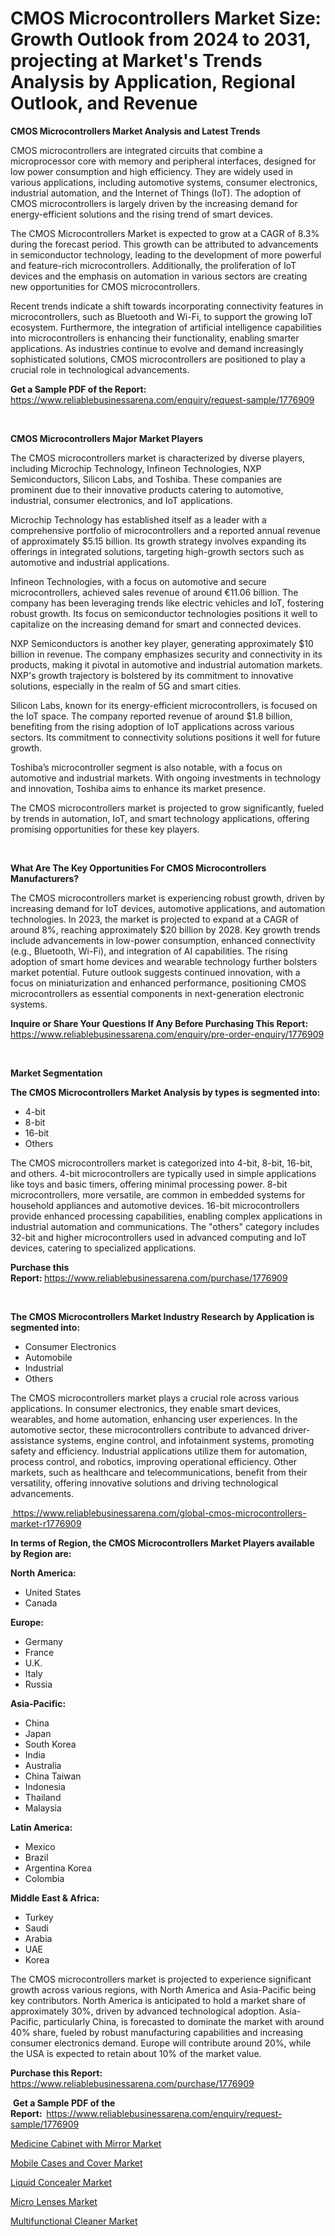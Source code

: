 <p><h1>CMOS Microcontrollers Market Size: Growth Outlook from 2024 to 2031, projecting at Market's Trends Analysis by Application, Regional Outlook, and Revenue</h1></p><p><strong>CMOS Microcontrollers Market Analysis and Latest Trends</strong></p>
<p><p>CMOS microcontrollers are integrated circuits that combine a microprocessor core with memory and peripheral interfaces, designed for low power consumption and high efficiency. They are widely used in various applications, including automotive systems, consumer electronics, industrial automation, and the Internet of Things (IoT). The adoption of CMOS microcontrollers is largely driven by the increasing demand for energy-efficient solutions and the rising trend of smart devices.</p><p>The CMOS Microcontrollers Market is expected to grow at a CAGR of 8.3% during the forecast period. This growth can be attributed to advancements in semiconductor technology, leading to the development of more powerful and feature-rich microcontrollers. Additionally, the proliferation of IoT devices and the emphasis on automation in various sectors are creating new opportunities for CMOS microcontrollers. </p><p>Recent trends indicate a shift towards incorporating connectivity features in microcontrollers, such as Bluetooth and Wi-Fi, to support the growing IoT ecosystem. Furthermore, the integration of artificial intelligence capabilities into microcontrollers is enhancing their functionality, enabling smarter applications. As industries continue to evolve and demand increasingly sophisticated solutions, CMOS microcontrollers are positioned to play a crucial role in technological advancements.</p></p>
<p><strong>Get a Sample PDF of the Report:&nbsp;</strong> <a href="https://www.reliablebusinessarena.com/enquiry/request-sample/1776909?utm_campaign=1901&utm_medium=2&utm_source=Github&utm_content=ia&utm_term=20122024&utm_id=cmos-microcontrollers">https://www.reliablebusinessarena.com/enquiry/request-sample/1776909</a></p>
<p>&nbsp;</p>
<p><strong>CMOS Microcontrollers Major Market Players</strong></p>
<p><p>The CMOS microcontrollers market is characterized by diverse players, including Microchip Technology, Infineon Technologies, NXP Semiconductors, Silicon Labs, and Toshiba. These companies are prominent due to their innovative products catering to automotive, industrial, consumer electronics, and IoT applications.</p><p>Microchip Technology has established itself as a leader with a comprehensive portfolio of microcontrollers and a reported annual revenue of approximately $5.15 billion. Its growth strategy involves expanding its offerings in integrated solutions, targeting high-growth sectors such as automotive and industrial applications.</p><p>Infineon Technologies, with a focus on automotive and secure microcontrollers, achieved sales revenue of around €11.06 billion. The company has been leveraging trends like electric vehicles and IoT, fostering robust growth. Its focus on semiconductor technologies positions it well to capitalize on the increasing demand for smart and connected devices.</p><p>NXP Semiconductors is another key player, generating approximately $10 billion in revenue. The company emphasizes security and connectivity in its products, making it pivotal in automotive and industrial automation markets. NXP's growth trajectory is bolstered by its commitment to innovative solutions, especially in the realm of 5G and smart cities.</p><p>Silicon Labs, known for its energy-efficient microcontrollers, is focused on the IoT space. The company reported revenue of around $1.8 billion, benefiting from the rising adoption of IoT applications across various sectors. Its commitment to connectivity solutions positions it well for future growth.</p><p>Toshiba’s microcontroller segment is also notable, with a focus on automotive and industrial markets. With ongoing investments in technology and innovation, Toshiba aims to enhance its market presence.</p><p>The CMOS microcontrollers market is projected to grow significantly, fueled by trends in automation, IoT, and smart technology applications, offering promising opportunities for these key players.</p></p>
<p>&nbsp;</p>
<p><strong>What Are The Key Opportunities For CMOS Microcontrollers Manufacturers?</strong></p>
<p><p>The CMOS microcontrollers market is experiencing robust growth, driven by increasing demand for IoT devices, automotive applications, and automation technologies. In 2023, the market is projected to expand at a CAGR of around 8%, reaching approximately $20 billion by 2028. Key growth trends include advancements in low-power consumption, enhanced connectivity (e.g., Bluetooth, Wi-Fi), and integration of AI capabilities. The rising adoption of smart home devices and wearable technology further bolsters market potential. Future outlook suggests continued innovation, with a focus on miniaturization and enhanced performance, positioning CMOS microcontrollers as essential components in next-generation electronic systems.</p></p>
<p><strong>Inquire or Share Your Questions If Any Before Purchasing This Report:</strong> <a href="https://www.reliablebusinessarena.com/enquiry/pre-order-enquiry/1776909?utm_campaign=1901&utm_medium=2&utm_source=Github&utm_content=ia&utm_term=20122024&utm_id=cmos-microcontrollers">https://www.reliablebusinessarena.com/enquiry/pre-order-enquiry/1776909</a></p>
<p>&nbsp;</p>
<p><strong>Market Segmentation</strong></p>
<p><strong>The CMOS Microcontrollers Market Analysis by types is segmented into:</strong></p>
<p><ul><li>4-bit</li><li>8-bit</li><li>16-bit</li><li>Others</li></ul></p>
<p><p>The CMOS microcontrollers market is categorized into 4-bit, 8-bit, 16-bit, and others. 4-bit microcontrollers are typically used in simple applications like toys and basic timers, offering minimal processing power. 8-bit microcontrollers, more versatile, are common in embedded systems for household appliances and automotive devices. 16-bit microcontrollers provide enhanced processing capabilities, enabling complex applications in industrial automation and communications. The "others" category includes 32-bit and higher microcontrollers used in advanced computing and IoT devices, catering to specialized applications.</p></p>
<p><strong>Purchase this Report:&nbsp;</strong><a href="https://www.reliablebusinessarena.com/purchase/1776909?utm_campaign=1901&utm_medium=2&utm_source=Github&utm_content=ia&utm_term=20122024&utm_id=cmos-microcontrollers">https://www.reliablebusinessarena.com/purchase/1776909</a></p>
<p>&nbsp;</p>
<p><strong>The CMOS Microcontrollers Market Industry Research by Application is segmented into:</strong></p>
<p><ul><li>Consumer Electronics</li><li>Automobile</li><li>Industrial</li><li>Others</li></ul></p>
<p><p>The CMOS microcontrollers market plays a crucial role across various applications. In consumer electronics, they enable smart devices, wearables, and home automation, enhancing user experiences. In the automotive sector, these microcontrollers contribute to advanced driver-assistance systems, engine control, and infotainment systems, promoting safety and efficiency. Industrial applications utilize them for automation, process control, and robotics, improving operational efficiency. Other markets, such as healthcare and telecommunications, benefit from their versatility, offering innovative solutions and driving technological advancements.</p></p>
<p><a href="https://www.reliablebusinessarena.com/global-cmos-microcontrollers-market-r1776909?utm_campaign=1901&utm_medium=2&utm_source=Github&utm_content=ia&utm_term=20122024&utm_id=cmos-microcontrollers">&nbsp;https://www.reliablebusinessarena.com/global-cmos-microcontrollers-market-r1776909</a></p>
<p><strong>In terms of Region, the CMOS Microcontrollers Market Players available by Region are:</strong></p>
<p>
    <p> <strong> North America: </strong>
        <ul>
            <li>United States</li>
            <li>Canada</li>
        </ul>
        </p> 
    <p> <strong> Europe: </strong>
        <ul>
            <li>Germany</li>
            <li>France</li>
            <li>U.K.</li>
            <li>Italy</li>
            <li>Russia</li>
        </ul>
        </p> 
    <p> <strong> Asia-Pacific: </strong>
        <ul>
            <li>China</li>
            <li>Japan</li>
            <li>South Korea</li>
            <li>India</li>
            <li>Australia</li>
            <li>China Taiwan</li>
            <li>Indonesia</li>
            <li>Thailand</li>
            <li>Malaysia</li>
        </ul>
        </p> 
    <p> <strong> Latin America: </strong>
        <ul>
            <li>Mexico</li>
            <li>Brazil</li>
            <li>Argentina Korea</li>
            <li>Colombia</li>
        </ul>
        </p> 
    <p> <strong> Middle East & Africa: </strong>
        <ul>
            <li>Turkey</li>
            <li>Saudi</li>
            <li>Arabia</li>
            <li>UAE</li>
            <li>Korea</li>
        </ul>
    </p>
    </p>
<p><p>The CMOS microcontrollers market is projected to experience significant growth across various regions, with North America and Asia-Pacific being key contributors. North America is anticipated to hold a market share of approximately 30%, driven by advanced technological adoption. Asia-Pacific, particularly China, is forecasted to dominate the market with around 40% share, fueled by robust manufacturing capabilities and increasing consumer electronics demand. Europe will contribute around 20%, while the USA is expected to retain about 10% of the market value.</p></p>
<p><strong>Purchase this Report: </strong><a href="https://www.reliablebusinessarena.com/purchase/1776909?utm_campaign=1901&utm_medium=2&utm_source=Github&utm_content=ia&utm_term=20122024&utm_id=cmos-microcontrollers">https://www.reliablebusinessarena.com/purchase/1776909</a></p>
<p>&nbsp;<strong>Get a Sample PDF of the Report:&nbsp;&nbsp;</strong><a href="https://www.reliablebusinessarena.com/enquiry/request-sample/1776909?utm_campaign=1901&utm_medium=2&utm_source=Github&utm_content=ia&utm_term=20122024&utm_id=cmos-microcontrollers">https://www.reliablebusinessarena.com/enquiry/request-sample/1776909</a></p>
<p><strong></strong></p>
<p><p><a href="https://www.linkedin.com/pulse/marketsize2024-2031withcagrof69factorsinfluencinggrowthsuppl-ij3mf?utm_campaign=1901&utm_medium=2&utm_source=Github&utm_content=ia&utm_term=20122024&utm_id=cmos-microcontrollers">Medicine Cabinet with Mirror Market</a></p><p><a href="https://www.linkedin.com/pulse/analyzing-mobile-cases-cover-market-dynamics-growth-drivers-ztl0f?utm_campaign=1901&utm_medium=2&utm_source=Github&utm_content=ia&utm_term=20122024&utm_id=cmos-microcontrollers">Mobile Cases and Cover Market</a></p><p><a href="https://www.linkedin.com/pulse/market-trends-growth-liquid-concealer-industry-98-cagr-forecast-hmgtf?utm_campaign=1901&utm_medium=2&utm_source=Github&utm_content=ia&utm_term=20122024&utm_id=cmos-microcontrollers">Liquid Concealer Market</a></p><p><a href="https://www.linkedin.com/pulse/projected-growth-micro-lenses-market-size-drivers-expected-cagr-gdgpf?utm_campaign=1901&utm_medium=2&utm_source=Github&utm_content=ia&utm_term=20122024&utm_id=cmos-microcontrollers">Micro Lenses Market</a></p><p><a href="https://www.linkedin.com/pulse/projecting-multifunctional-cleaner-markets-future-thorough-fyikf?utm_campaign=1901&utm_medium=2&utm_source=Github&utm_content=ia&utm_term=20122024&utm_id=cmos-microcontrollers">Multifunctional Cleaner Market</a></p></p>
